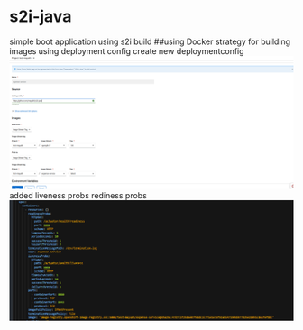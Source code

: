 # s2i-java
simple boot application using s2i build
##using Docker strategy for building images using deployment config
create new deploymentconfig 
![alt text](image.png)
added liveness probs rediness probs
![alt text](image-1.png)
